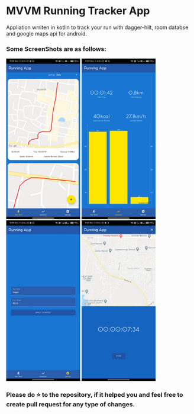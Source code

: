 # MVVM Running Tracker App

Appliation wrriten in kotlin to track your run with dagger-hilt, room databse and google maps api for android.

### Some ScreenShots are as follows:

<img src="https://github.com/animsh/RunningTracker/blob/master/images/image1.jpeg" alt="Your Run" width=200> <img src="https://github.com/animsh/RunningTracker/blob/master/images/image2.jpeg" alt="Statistics" width=200> <img src="https://github.com/animsh/RunningTracker/blob/master/images/image3.jpeg" alt="Settings" width=200> <img src="https://github.com/animsh/RunningTracker/blob/master/images/image4.jpeg" alt="Tracking Run" width=200>

### Please do ⭐ to the repository, if it helped you and feel free to create pull request for any type of changes.
